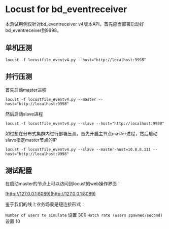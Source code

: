 # Locust for bd_eventreceiver

本测试用例仅针对bd_eventreceiver v4版本API。首先应当部署启动好bd_eventreceiver到9998。

## 单机压测

```shell
locust -f locustfile_eventv4.py --host="http://localhost:9998"
```

## 并行压测

首先启动master进程

```shell
locust -f locustfile_eventv4.py --master --host="http://localhost:9998"
```

然后启动slave进程

```shell
locust -f locustfile_eventv4.py --slave --host="http://localhost:9998"
```

如过想在分布式集群内进行部署压测，首先开启主节点master进程，然后启动slave指定master节点的IP

```shell
locust -f locustfile_eventv4.py --slave --master-host=10.8.8.111 --host="http://localhost:9998"
```

## 测试配置

在启动master的节点上可以访问到locust的web操作界面：

[http://127.0.0.1:8089](http://127.0.0.1:8089)

鉴于我们的线上业务场景是短连接形式：

`Number of users to simulate` 设置 300
`Hatch rate (users spawned/second)` 设置 10
